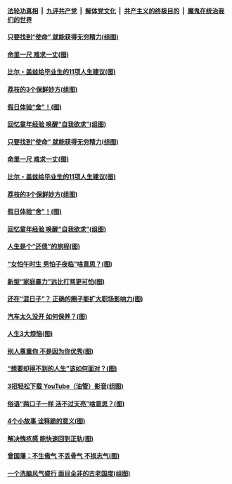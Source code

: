 ####  [法轮功真相](../../../../basic/blob/master/README.md?t=06221331) &nbsp;|&nbsp; [九评共产党](../../../../9ping.md/blob/master/README.md?t=06221331) &nbsp;|&nbsp; [解体党文化](../../../../jtdwh.md/blob/master/README.md?t=06221331)  &nbsp;|&nbsp; [共产主义的终极目的](../../../../gczydzjmd.md/blob/master/README.md?t=06221331) &nbsp;|&nbsp; [魔鬼在统治我们的世界](../../../../mgztzwmdsj.md/blob/master/README.md?t=06221331) 

#### [只要找到“使命” 就能获得无穷精力(组图)](../pages/p8/937159.md?t=06221331) 

#### [命里一尺 难求一丈(图)](../pages/p8/936782.md?t=06221331) 

#### [比尔・盖兹给毕业生的11项人生建议(图)](../pages/p8/936231.md?t=06221331) 

#### [荔枝的3个保鲜妙方(组图)](../pages/p8/936950.md?t=06221331) 

#### [假日体验“舍”！(图)](../pages/p8/937183.md?t=06221331) 

#### [回忆童年经验 唤醒“自我欲求”(组图)](../pages/p8/937082.md?t=06221331) 

#### [只要找到“使命” 就能获得无穷精力(组图)](../pages/p8/937159.md?t=06221331) 

#### [命里一尺 难求一丈(图)](../pages/p8/936782.md?t=06221331) 

#### [比尔・盖兹给毕业生的11项人生建议(图)](../pages/p8/936231.md?t=06221331) 

#### [荔枝的3个保鲜妙方(组图)](../pages/p8/936950.md?t=06221331) 

#### [假日体验“舍”！(图)](../pages/p8/937183.md?t=06221331) 

#### [回忆童年经验 唤醒“自我欲求”(组图)](../pages/p8/937082.md?t=06221331) 

#### [人生是个“还债”的旅程(图)](../pages/p8/936768.md?t=06221331) 

#### [“女怕午时生 男怕子夜临”啥意思？(图)](../pages/p8/937081.md?t=06221331) 

#### [新型“家庭暴力”远比打骂更可怕(图)](../pages/p8/936230.md?t=06221331) 

#### [还在“混日子”？ 正确的圈子能扩大职场影响力(图)](../pages/p8/937049.md?t=06221331) 

#### [汽车太久没开 如何保养？(图)](../pages/p8/937035.md?t=06221331) 

#### [人生3大烦恼(图)](../pages/p8/936959.md?t=06221331) 

#### [别人尊重你 不是因为你优秀(图)](../pages/p8/936253.md?t=06221331) 

#### [“想要却得不到的人生”该如何面对？(图)](../pages/p8/936933.md?t=06221331) 

#### [3招轻松下载 YouTube（油管）影音(组图)](../pages/p8/936922.md?t=06221331) 

#### [俗语“两口子一样 活不过天亮”啥意思？(图)](../pages/p8/936917.md?t=06221331) 

#### [4个小故事 诠释跪的意义(图)](../pages/p8/936353.md?t=06221331) 

#### [解决愧疚感 能快速回到正轨(图)](../pages/p8/936834.md?t=06221331) 

#### [曾国藩：不生傲气 不丢骨气 不损志气(图)](../pages/p8/936248.md?t=06221331) 

#### [一个洗脑风气盛行 面目全非的古老国度(组图)](../pages/p8/936759.md?t=06221331) 

